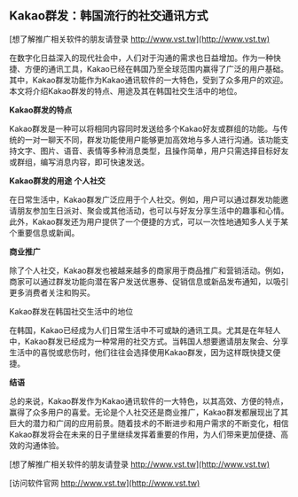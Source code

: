## **Kakao群发：韩国流行的社交通讯方式**

[想了解推广相关软件的朋友请登录 http://www.vst.tw](http://www.vst.tw)

在数字化日益深入的现代社会中，人们对于沟通的需求也日益增加。作为一种快捷、方便的通讯工具，Kakao已经在韩国乃至全球范围内赢得了广泛的用户基础。其中，Kakao群发功能作为Kakao通讯软件的一大特色，受到了众多用户的欢迎。本文将介绍Kakao群发的特点、用途及其在韩国社交生活中的地位。

**Kakao群发的特点**

Kakao群发是一种可以将相同内容同时发送给多个Kakao好友或群组的功能。与传统的一对一聊天不同，群发功能使用户能够更加高效地与多人进行沟通。该功能支持文字、图片、语音、表情等多种消息类型，且操作简单，用户只需选择目标好友或群组，编写消息内容，即可快速发送。

**Kakao群发的用途**
**个人社交**

在日常生活中，Kakao群发广泛应用于个人社交。例如，用户可以通过群发功能邀请朋友参加生日派对、聚会或其他活动，也可以与好友分享生活中的趣事和心情。此外，Kakao群发还为用户提供了一个便捷的方式，可以一次性地通知多人关于某个重要信息或新闻。

**商业推广**

除了个人社交，Kakao群发也被越来越多的商家用于商品推广和营销活动。例如，商家可以通过群发功能向潜在客户发送优惠券、促销信息或新品发布通知，以吸引更多消费者关注和购买。

Kakao群发在韩国社交生活中的地位

在韩国，Kakao已经成为人们日常生活中不可或缺的通讯工具。尤其是在年轻人中，Kakao群发已经成为一种常用的社交方式。当韩国人想要邀请朋友聚会、分享生活中的喜悦或悲伤时，他们往往会选择使用Kakao群发，因为这样既快捷又便捷。

**结语**

总的来说，Kakao群发作为Kakao通讯软件的一大特色，以其高效、方便的特点，赢得了众多用户的喜爱。无论是个人社交还是商业推广，Kakao群发都展现出了其巨大的潜力和广阔的应用前景。随着技术的不断进步和用户需求的不断变化，相信Kakao群发将会在未来的日子里继续发挥着重要的作用，为人们带来更加便捷、高效的沟通体验。

[想了解推广相关软件的朋友请登录 http://www.vst.tw](http://www.vst.tw)


[访问软件官网 http://www.vst.tw](http://www.vst.tw)
